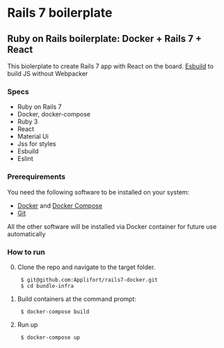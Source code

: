 # Rails 7 boilerplate

## Ruby on Rails boilerplate: Docker + Rails 7 + React

This biolerplate to create Rails 7 app with React on the board. [Esbuild](https://esbuild.github.io/) to build JS without Webpacker

### Specs

- Ruby on Rails 7
- Docker, docker-compose
- Ruby 3
- React
- Material Ui
- Jss for styles
- Esbuild
- Eslint

### Prerequirements

You need the following software to be installed on your system:

- [Docker](https://docs.docker.com/get-docker/) and [Docker Compose](https://docs.docker.com/compose/)
- [Git](https://gitlab.com/help/topics/git/index.md)

All the other software will be installed via Docker container for future use automatically

### How to run

0. Clone the repo and navigate to the target folder.

        $ git@github.com:Applifort/rails7-docker.git
        $ cd bundle-infra

1. Build containers at the command prompt:

        $ docker-compose build

3. Run up

        $ docker-compose up
